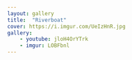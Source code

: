 ```yaml
---
layout: gallery
title:  "Riverboat"
cover: https://i.imgur.com/UeIzHnR.jpg
gallery:
    - youtube: jloH4OrYTrk
    - imgur: LOBFbnl
---
```


